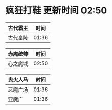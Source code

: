 # 疯狂打鞋 更新时间 02:50

| 古代霸主   | 时间    |
|--------|-------|
| 古代皇陵 | 01:36 |

| 赤魔统帅   | 时间    |
|--------|-------|
| 心之魔域 | 02:50 |

| 鬼火人马   | 时间    |
|--------|-------|
| 恶魔广场 | 01:36 |
| 亚魔广 | 01:36 |